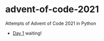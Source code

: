 # advent-of-code-2021
 Attempts of Advent of Code 2021 in Python

*  [Day 1](./day1/advent1.py) waiting!
